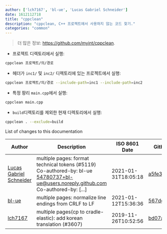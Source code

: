 ```yaml
---
author: ['lch7167', 'bl-ue', 'Lucas Gabriel Schneider']
date: 1612112718
title: "cppclean"
description: "cppclean, C++ 프로젝트에서 사용하지 않는 코드 찾기."
categories: "common"
---
```

> 더 많은 정보: <https://github.com/myint/cppclean>.

- 프로젝트 디렉토리에서 실행:

```bash
cppclean 프로젝트/의/경로
```

- 헤더가 `inc1/` 및 `inc2/` 디렉토리에 있는 프로젝트에서 실행:

```bash
cppclean 프로젝트/의/경로 --include-path=inc1 --include-path=inc2
```

- 특정 팡리 `main.cpp`에서 실행:

```bash
cppclean main.cpp
```

- `build`디렉토리를 제외한 현재 디렉토리에서 실행:

```bash
cppclean . --exclude=build
```
List of changes to this documentation


Author | Description | ISO 8601 Date | GitHub link
------|-----|-----|-----
[Lucas Gabriel Schneider](mailto:casdpa@gmail.com) | multiple pages: format technical tokens (#5119) Co-authored-by: bl-ue <54780737+bl-ue@users.noreply.github.com> Co-authored-by: [...] | 2021-01-31T18:05:18 | [a5fe31bc47ae](https://github.com/tldr-pages/tldr/commit/a5fe31bc47aece3efa5e66b52b3cf384f27d5d72)
[bl-ue](mailto:54780737+bl-ue@users.noreply.github.com) | multiple pages: normalize line endings from CRLF to LF | 2021-01-12T15:36:36 | [567dc4ce0663](https://github.com/tldr-pages/tldr/commit/567dc4ce0663231ea1b8b9533b327094eb82ba1f)
[lch7167](mailto:youngsj69@gmail.com) | multiple pages(cp to cradle-elastic): add korean translation (#3607) | 2019-11-26T10:52:56 | [bd07a73beb01](https://github.com/tldr-pages/tldr/commit/bd07a73beb0168939d441cd008f17b80775a9ead)

